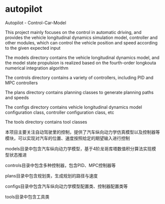# autopilot
Autopilot - Control-Car-Model

This project mainly focuses on the control in automatic driving, and provides the vehicle longitudinal dynamics simulation model, controller and other modules, which can control the vehicle position and speed according to the given expected input

The models directory contains the vehicle longitudinal dynamics model, and the model state propulsion is realized based on the fourth-order longkouta numerical integration algorithm

The controls directory contains a variety of controllers, including PID and MPC controllers

The plans directory contains planning classes to generate planning paths and speeds

The configs directory contains vehicle longitudinal dynamics model configuration class, controller configuration class, etc

The tools directory contains tool classes

本项目主要关注自动驾驶里的控制，提供了汽车纵向动力学仿真模型以及控制器等模块，可以实现对汽车的位置、速度按照给定的期望输入进行控制

models目录中包含汽车纵向动力学模型，基于4阶龙哥库塔数值积分算法实现模型状态推进

controls目录中包含多种控制器，包含PID、MPC控制器等

plans目录中包含规划类，生成规划的路径与速度

configs目录中包含汽车纵向动力学模型配置类、控制器配置类等

tools目录中包含工具类
